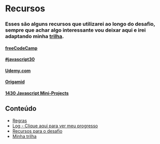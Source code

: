 # Recursos

### Esses são alguns recursos que utilizarei ao longo do desafio, sempre que achar algo interessante vou deixar aqui e irei adaptando minha [trilha](trilha.md).

#### [freeCodeCamp](https://www.freecodecamp.org/)

#### [#javascript30](https://javascript30.com/)

#### [Udemy.com](https://www.udemy.com/)

#### [Origamid](https://www.origamid.com/)

#### [1430 Javascript Mini-Projects](https://codepen.io/collection/GHaJK/)

## Conteúdo
* [Regras](regras.md)
* [Log - Clique aqui para ver meu progresso](log.md)
* [Recursos para o desafio](recursos.md)
* [Minha trilha](trilha.md)

